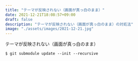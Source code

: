 ```yaml
---
title: "テーマが反映されない（画面が真っ白のまま）"
date: 2021-12-21T18:08:57+09:00
draft: false
description: "テーマが反映されない（画面が真っ白のまま）の対処法"
image: "./assets/images/2021-12-21.jpg"
---
```

テーマが反映されない（画面が真っ白のまま）
```shell
$ git submodule update --init --recursive
```

